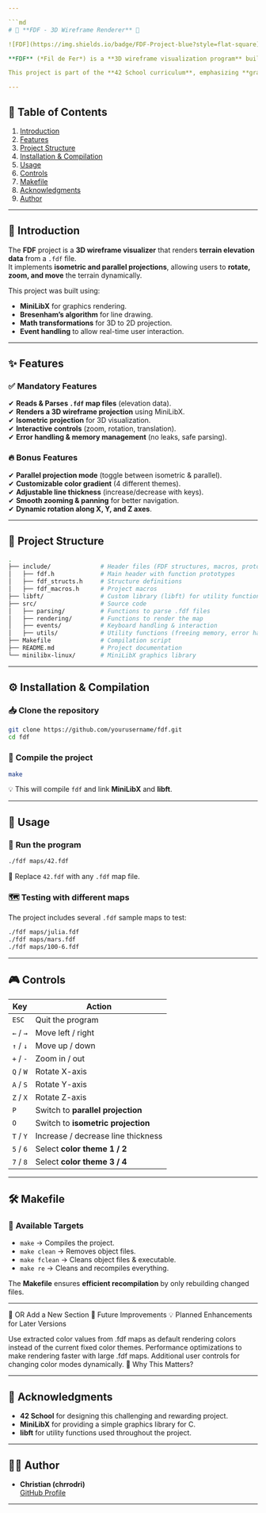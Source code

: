 ```yaml
---

```md
# 🌄 **FDF - 3D Wireframe Renderer** 🌄

![FDF](https://img.shields.io/badge/FDF-Project-blue?style=flat-square) ![C Programming](https://img.shields.io/badge/Language-C-green?style=flat-square) ![MiniLibX](https://img.shields.io/badge/Graphics-MiniLibX-purple?style=flat-square) ![42 Network](https://img.shields.io/badge/42Network-FDF-lightblue?style=flat-square)

**FDF** (*Fil de Fer*) is a **3D wireframe visualization program** built using **C and MiniLibX**. It takes a `.fdf` file containing elevation data and **renders a 3D projection** of the terrain in real-time, supporting **dynamic interactions, multiple projection modes, adjustable line thickness, and color gradients**.

This project is part of the **42 School curriculum**, emphasizing **graphics programming**, **event handling**, and **memory management** while following the **42 Norm**.

---
```


## 📑 **Table of Contents**
1. [Introduction](#introduction)
2. [Features](#features)
3. [Project Structure](#project-structure)
4. [Installation & Compilation](#installation--compilation)
5. [Usage](#usage)
6. [Controls](#controls)
7. [Makefile](#makefile)
8. [Acknowledgments](#acknowledgments)
9. [Author](#author)

---

## 📖 **Introduction**

The **FDF** project is a **3D wireframe visualizer** that renders **terrain elevation data** from a `.fdf` file.  
It implements **isometric and parallel projections**, allowing users to **rotate, zoom, and move** the terrain dynamically.  

This project was built using:
- **MiniLibX** for graphics rendering.
- **Bresenham’s algorithm** for line drawing.
- **Math transformations** for 3D to 2D projection.
- **Event handling** to allow real-time user interaction.

---

## ✨ **Features**

### ✅ **Mandatory Features**
✔ **Reads & Parses `.fdf` map files** (elevation data).  
✔ **Renders a 3D wireframe projection** using MiniLibX.  
✔ **Isometric projection** for 3D visualization.  
✔ **Interactive controls** (zoom, rotation, translation).  
✔ **Error handling & memory management** (no leaks, safe parsing).  

### 🔥 **Bonus Features**
✔ **Parallel projection mode** (toggle between isometric & parallel).  
✔ **Customizable color gradient** (4 different themes).  
✔ **Adjustable line thickness** (increase/decrease with keys).  
✔ **Smooth zooming & panning** for better navigation.  
✔ **Dynamic rotation along X, Y, and Z axes**.  

---

## 📂 **Project Structure**

```bash
.
├── include/              # Header files (FDF structures, macros, prototypes)
│   ├── fdf.h             # Main header with function prototypes
│   ├── fdf_structs.h     # Structure definitions
│   ├── fdf_macros.h      # Project macros
├── libft/                # Custom library (libft) for utility functions
├── src/                  # Source code
│   ├── parsing/          # Functions to parse .fdf files
│   ├── rendering/        # Functions to render the map
│   ├── events/           # Keyboard handling & interaction
│   ├── utils/            # Utility functions (freeing memory, error handling)
├── Makefile              # Compilation script
├── README.md             # Project documentation
└── minilibx-linux/       # MiniLibX graphics library
```

---

## ⚙️ **Installation & Compilation**

### 📥 **Clone the repository**
```sh
git clone https://github.com/yourusername/fdf.git
cd fdf
```

### 🔨 **Compile the project**
```sh
make
```

💡 This will compile `fdf` and link **MiniLibX** and **libft**.

---

## 🚀 **Usage**

### 📌 **Run the program**
```sh
./fdf maps/42.fdf
```
📌 Replace `42.fdf` with any `.fdf` map file.

### 🗺 **Testing with different maps**
The project includes several `.fdf` sample maps to test:
```sh
./fdf maps/julia.fdf
./fdf maps/mars.fdf
./fdf maps/100-6.fdf
```

---

## 🎮 **Controls**

| **Key**      | **Action**                           |
|-------------|------------------------------------|
| `ESC`       | Quit the program                  |
| `←` / `→`   | Move left / right                 |
| `↑` / `↓`   | Move up / down                    |
| `+` / `-`   | Zoom in / out                     |
| `Q` / `W`   | Rotate X-axis                      |
| `A` / `S`   | Rotate Y-axis                      |
| `Z` / `X`   | Rotate Z-axis                      |
| `P`         | Switch to **parallel projection**  |
| `O`         | Switch to **isometric projection** |
| `T` / `Y`   | Increase / decrease line thickness |
| `5` / `6`   | Select **color theme 1 / 2**      |
| `7` / `8`   | Select **color theme 3 / 4**      |

---

## 🛠️ **Makefile**

### 📌 **Available Targets**
- `make` → Compiles the project.
- `make clean` → Removes object files.
- `make fclean` → Cleans object files & executable.
- `make re` → Cleans and recompiles everything.

The **Makefile** ensures **efficient recompilation** by only rebuilding changed files.

---

🔹 OR Add a New Section
🚀 Future Improvements
💡 Planned Enhancements for Later Versions

Use extracted color values from .fdf maps as default rendering colors instead of the current fixed color themes.
Performance optimizations to make rendering faster with large .fdf maps.
Additional user controls for changing color modes dynamically.
📌 Why This Matters?

---

## 🙌 **Acknowledgments**

- **42 School** for designing this challenging and rewarding project.
- **MiniLibX** for providing a simple graphics library for C.
- **libft** for utility functions used throughout the project.

---

## 👨‍💻 **Author**

- **Christian (chrrodri)**  
  [GitHub Profile](https://github.com/kitearuba)

---
